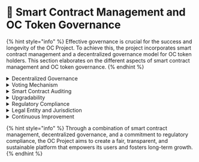 # 🤝 Smart Contract Management and OC Token Governance

{% hint style="info" %}
Effective governance is crucial for the success and longevity of the OC Project. To achieve this, the project incorporates smart contract management and a decentralized governance model for OC token holders. This section elaborates on the different aspects of smart contract management and OC token governance.
{% endhint %}

<details>

<summary>Decentralized Governance</summary>

The OC Project embraces a decentralized governance model, empowering the community of OC token holders to participate in decision-making processes related to the platform's development, token allocation, and other critical aspects. This decentralized approach ensures transparency and promotes trust among the project's stakeholders.

</details>

<details>

<summary>Voting Mechanism</summary>

To facilitate decentralized governance, a voting mechanism will be implemented using smart contracts. OC token holders can propose and vote on various matters, such as changes to the platform, token allocation adjustments, or new feature implementations. The voting power of a token holder will be proportional to their token holdings, ensuring a fair and balanced representation of stakeholders.

</details>

<details>

<summary>Smart Contract Auditing</summary>

To ensure the security and reliability of the voting mechanism and other governance-related smart contracts, these contracts will be subject to thorough auditing by external cybersecurity experts. This helps identify and address potential vulnerabilities and ensures that the governance model functions as intended.

</details>

<details>

<summary>Upgradability</summary>

Smart contracts related to governance and token management will be designed to be upgradable, allowing for improvements and changes to be made as the project evolves. This ensures that the platform remains adaptable and responsive to the changing needs of its users and the broader ecosystem.

</details>

<details>

<summary>Regulatory Compliance</summary>

The OC Project will be committed to complying with all relevant regulatory requirements and staying informed about changes in the legal and regulatory landscape. This includes adhering to Anti-Money Laundering (AML) and Know Your Customer (KYC) regulations, as well as implementing measures to ensure compliance with data protection and privacy laws.

</details>

<details>

<summary>Legal Entity and Jurisdiction</summary>

To further ensure regulatory compliance, the OC Project will establish a legal entity in a jurisdiction with a clear and supportive regulatory framework for blockchain and cryptocurrency projects. This will provide a strong legal foundation for the project and help protect the interests of token holders and other stakeholders.

</details>

<details>

<summary>Continuous Improvement</summary>

The OC Project will actively seek input from its community of token holders and other stakeholders to identify areas for improvement in its governance model and smart contract management. By fostering a collaborative and inclusive environment, the project aims to continuously enhance its governance framework and adapt to the changing needs of its users.

</details>

{% hint style="info" %}
Through a combination of smart contract management, decentralized governance, and a commitment to regulatory compliance, the OC Project aims to create a fair, transparent, and sustainable platform that empowers its users and fosters long-term growth.
{% endhint %}
